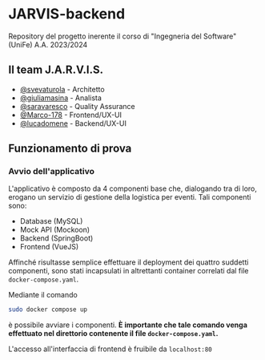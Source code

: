 # JARVIS-backend
Repository del progetto inerente il corso di "Ingegneria del Software" (UniFe) A.A. 2023/2024
## Il team J.A.R.V.I.S.
* [@svevaturola](https://github.com/svevaturola) - Architetto 
* [@giuliamasina](https://github.com/giuliamasina) - Analista 
* [@saravaresco](https://github.com/saravaresco) - Quality Assurance 
* [@Marco-178](https://github.com/Marco-178) - Frontend/UX-UI
* [@lucadomene](https://github.com/lucadomene) - Backend/UX-UI

## Funzionamento di prova
### Avvio dell'applicativo
L'applicativo è composto da 4 componenti base che, dialogando tra di loro, erogano un servizio di gestione della logistica per eventi.
Tali componenti sono:
* Database (MySQL)
* Mock API (Mockoon)
* Backend (SpringBoot)
* Frontend (VueJS)

Affinché risultasse semplice effettuare il deployment dei quattro suddetti componenti, sono stati incapsulati in altrettanti container correlati dal file `docker-compose.yaml`.

Mediante il comando
```sh
sudo docker compose up
```
è possibile avviare i componenti.
**È importante che tale comando venga effettuato nel direttorio contenente il file `docker-compose.yaml`.**

L'accesso all'interfaccia di frontend è fruibile da `localhost:80`

